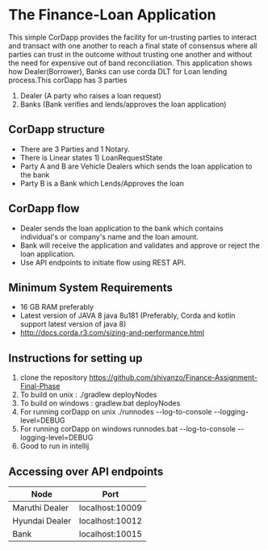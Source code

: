 # The Finance-Loan Application

This simple CorDapp provides the facility for un-trusting parties to interact and transact with one another to reach a final state of consensus where all parties can trust in the outcome without trusting one another and without the need for expensive out of band reconciliation.
This application shows how Dealer(Borrower), Banks can use corda DLT for Loan lending process.This corDapp has 3 parties 

1. Dealer (A  party who raises a loan request)
2. Banks (Bank verifies and lends/approves the loan application)

## CorDapp structure
*	There are 3 Parties and 1 Notary.
* There is Linear states 1) LoanRequestState
*	Party A and B are Vehicle Dealers which sends the loan application to the bank 
*	Party B is a Bank which Lends/Approves the loan 

## CorDapp flow
*	Dealer sends the loan application to the bank which contains individual's or company's name and the loan amount.
*	Bank will receive the application and validates  and approve or reject the loan application. 
*	Use API endpoints to initiate flow using REST API.

## Minimum System Requirements
* 16 GB RAM preferably
* Latest version of JAVA 8 java 8u181 (Preferably, Corda and kotlin support latest version of java 8)
* http://docs.corda.r3.com/sizing-and-performance.html 

## Instructions for setting up
1. clone the repository https://github.com/shivanzo/Finance-Assignment-Final-Phase
2. To build on unix : ./gradlew deployNodes
3. To build on windows : gradlew.bat deployNodes
4. For running corDapp on unix ./runnodes --log-to-console --logging-level=DEBUG
5. For running corDapp on windows runnodes.bat --log-to-console --logging-level=DEBUG
6. Good to run in intellij

## Accessing over API endpoints 

| Node                  |    Port         |
| --------------------- | --------------- | 
| Maruthi Dealer         | localhost:10009 |
| Hyundai Dealer                  | localhost:10012 |      
| Bank  | localhost:10015 |   





